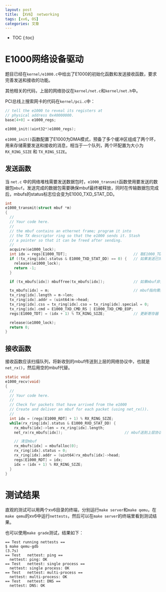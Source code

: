 ```yaml
---
layout: post
title: 【XV6】 networking
tags: [xv6, OS]
categories: 文章
---
```


* TOC
{:toc}

# E1000网络设备驱动

题目已经在`kernel/e1000.c`中给出了E1000的初始化函数和发送接收函数，要求完善发送和接收的功能。

其他相关的代码，上层的网络协议在`kernel/net.c`和`kernel/net.h`中。

PCI总线上搜索网卡的代码在`kernel/pci.c`中：

```c
// tell the e1000 to reveal its registers at
// physical address 0x40000000.
base[4+0] = e1000_regs;

e1000_init((uint32*)e1000_regs);
```

`e1000_init()`函数配置了E1000为DMA模式，预备了多个缓冲区组成了两个环，用来存储需要发送和接收的消息，相当于一个队列，两个环配置为大小为 `RX_RING_SIZE` 和 `TX_RING_SIZE`。

## 发送函数

当 `net.c` 中的网络堆栈需要发送数据包时，`e1000_transmit`函数使用要发送的数据包`mbuf`。发送完成的数据包需要确保mbuf最终被释放，同时在传输数据包完成后，mbufs的status标志位会变为E1000_TXD_STAT_DD。

```c
int
e1000_transmit(struct mbuf *m)
{
  //
  // Your code here.
  //
  // the mbuf contains an ethernet frame; program it into
  // the TX descriptor ring so that the e1000 sends it. Stash
  // a pointer so that it can be freed after sending.
  //
  acquire(&e1000_lock);
  int idx = regs[E1000_TDT];                              // 取E1000_TDT寄存器的值作为队列尾部
  if ((tx_ring[idx].status & E1000_TXD_STAT_DD) == 0) {   // 如果发送已完成，则退出
    release(&e1000_lock);
    return -1;
  }

  if (tx_mbufs[idx]) mbuffree(tx_mbufs[idx]);             // 如果mbuf非空，则释放掉

  tx_mbufs[idx] = m;                                      // mbuf指向需要发送的m
  tx_ring[idx].length = m->len;
  tx_ring[idx].addr = (uint64)m->head;
  tx_ring[idx].css = tx_ring[idx].cso = tx_ring[idx].special = 0;
  tx_ring[idx].cmd = E1000_TXD_CMD_RS | E1000_TXD_CMD_EOP;
  regs[E1000_TDT] = (idx + 1) % TX_RING_SIZE;             // 更新寄存器

  release(&e1000_lock);
  return 0;
}
```

## 接收函数

接收函数应该扫描队列，将新收到的mbuf传送到上层的网络协议中，也就是`net_rx()`，然后用空的mbuf代替。

```c
static void
e1000_recv(void)
{
  //
  // Your code here.
  //
  // Check for packets that have arrived from the e1000
  // Create and deliver an mbuf for each packet (using net_rx()).
  //
  int idx = (regs[E1000_RDT] + 1) % RX_RING_SIZE;
  while(rx_ring[idx].status & E1000_RXD_STAT_DD) {
    rx_mbufs[idx]->len = rx_ring[idx].length;
    net_rx(rx_mbufs[idx]);                            // mbuf送到上层协议

    // 清空mbuf
    rx_mbufs[idx] = mbufalloc(0);
    rx_ring[idx].status = 0;
    rx_ring[idx].addr = (uint64)rx_mbufs[idx]->head;
    regs[E1000_RDT] = idx;
    idx = (idx + 1) % RX_RING_SIZE;
  }
}
```

# 测试结果

直观的测试可以用两个xv6目录的终端，分别运行`make server`和`make qemu`，在`make qemu`的xv6中运行`nettests`，然后可以在`make server`的终端里看到测试结果。

也可以使用`make grade`测试，结果如下：

```shell
== Test running nettests == 
$ make qemu-gdb
(3.7s) 
== Test   nettest: ping == 
  nettest: ping: OK 
== Test   nettest: single process == 
  nettest: single process: OK 
== Test   nettest: multi-process == 
  nettest: multi-process: OK 
== Test   nettest: DNS == 
  nettest: DNS: OK 
```
